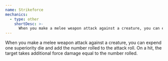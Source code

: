 ```yaml
---
name: Strikeforce
mechanics:
  - type: other
    shortDesc: >-
      When you make a melee weapon attack against a creature, you can expend one superiority die and add the number rolled to the attack roll. On a hit, the target takes additional force damage equal to the number rolled. 
---
```

When you make a melee weapon attack against a creature, you can expend one superiority die and add the number rolled to the attack roll. On a hit, the target takes additional force damage equal to the number rolled. 
